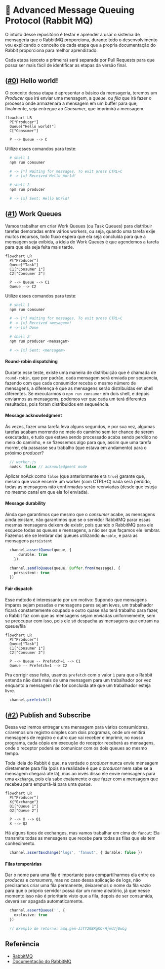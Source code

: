 # 🐇 Advanced Message Queuing Protocol (Rabbit MQ)
O intuito desse repositório é testar e aprender a usar o sistema de mensageria que o RabbitMQ proporciona, durante todo o desenvolvimento vou explicando o conceito de cada etapa que a propria documentação do Rabbit proporciona para melhor aprendizado.

Cada etapa (exceto a primeira) será separada por Pull Requests para que possa ser mais fácil de identificar as etapas da versão final.

## ([#0](https://github.com/lucasgianine/message-queuing/commit/c86a7cd0750668b64d3e57371d61874107304e26)) Hello world!
O conceito dessa etapa é apresentar o básico da mensageria, teremos um <i>Producer</i> que irá enviar uma mensagem, a <i>queue</i>, ou <i>fila</i> que irá fazer o processo onde armazenará a mensagem em um buffer para que, finalmente, seja entregue ao <i>Consumer</i>, que imprimirá a mensagem.

```mermaid
flowchart LR
  P["Producer"]
  Queue["Hello world!"]
  C["Consumer"]

  P --> Queue --> C
```

Utilize esses comandos para teste:
```bash
  # shell 1
  npm run consumer

  # -> [*] Waiting for messages. To exit press CTRL+C
  # -> [x] Received Hello World!
```

```bash
  # shell 2
  npm run producer

  # -> [x] Sent: Hello World!
```

## ([#1](https://github.com/lucasgianine/message-queuing/pull/1)) Work Queues
Vamos trabalhar em criar Work Queues (ou Task Queues) para distribuir tarefas demoradas entre vários workers, ou seja, quando uma tarefa exije muitos recursos, todo fluxo espera que ela seja concluída para que a mensagem seja exibida, a ideia do Work Queues é que agendemos a tarefa para que ela seja feita mais tarde.

```mermaid
flowchart LR
  P["Producer"]
  Queue["Task"]
  C1["Consumer 1"]
  C2["Consumer 2"]

  P --> Queue --> C1
  Queue --> C2
```

Utilize esses comandos para teste:
```bash
  # shell 1
  npm run consumer

  # -> [*] Waiting for messages. To exit press CTRL+C
  # -> [x] Received <mesagem>!
  # -> [x] Done
```

```bash
  # shell 2
  npm run producer <mensagem>

  # -> [x] Sent: <mensagem>
```

#### Round-robin dispatching
Durante esse teste, existe uma maneira de distribuição que é chamada de `round-robin`, que por padrão, cada mensagem será enviada por sequencia, fazendo com que cada consumidor receba o mesmo número de mensagens, a diferença é que as mensagens serão distribuídas em shell diferentes.
Se executarmos o `npm run consumer` em dois shell, e depois enviarmos as mensagems, podemos ver que cada um terá diferentes resultados, pois foram distribuídos em sequeência.

#### Message acknowledgment
Ás vezes, fazer uma tarefa leva alguns segundos, e por sua vez, algumas tarefas acabam morrendo no meio do caminho sem ter chance de serem executadas, e tudo que estava sendo processado acaba sendo perdido no meio do caminho, e se fizessemos algo para que, assim que uma tarefa morrer, ela passasse seu trabalho (que estava em andamento) para o próximo <i>producer</i>?
```typescript
  // worker.js
  noAck: false // acknowledgment mode
```
Aplicar noAck como `false` (que anteriormente era `true`) garante que, mesmo que você encerre um worker (com CTRL+C) nada será perdido, todas as mensagens não confirmadas serão reenviadas (desde que esteja no mesmo canal em que ela foi enviada).

#### Message durability
Ainda que garantimos que mesmo que o <i>consumer</i> acabe, as mensagens ainda existam, não garantimos que se o servidor RabbitMQ parar essas mesmas mensagens deixem de existir, pois quando o RabbitMQ para ele esquece todas as queues e mensagens, a não ser que façamos ele lembrar.
Fazemos ele se lembrar das queues utilizando `durable`, e para as mensagens `persistent`
```typescript
  channel.assertQueue(queue, {
      durable: true
    })

  channel.sendToQueue(queue, Buffer.from(message), {
    persistent: true
  })
```

#### Fair dispatch
Esse método é interessante por um motivo: Supondo que mensagens ímpares sejam pesadas e mensagens pares sejam leves, um trabalhador ficará constantemente ocupado e outro quase não terá trabalho para fazer, o Rabbit faz com que as mensagens sejam enviadas uniformemente, sem se preocupar com isso, pois ele só despacha as mensagens que entram na queue/fila

```mermaid
flowchart LR
  P["Producer"]
  Queue["Task"]
  C1["Consumer 1"]
  C2["Consumer 2"]

  P --> Queue -- Prefetch=1 --> C1
  Queue -- Prefetch=1 --> C2
```

Pra corrigir esse feito, usamos `prefetch` com o valor `1` para que o Rabbit entenda não dará mais de uma mensagem para um trabalhador por vez enquanto a mensagem não for concluída até que um trabalhador esteja livre.
```typescript
  channel.prefetch(1)
```

## ([#2](https://github.com/lucasgianine/message-queuing/pull/2)) Publish and Subscribe
Dessa vez iremos entregar uma mensagem para vários consumidores, criaremos um registro simples com dois programas, onde um emitirá mensagens de registro e outro que vai receber e imprimir, no nosso programa, cada cópia em execução do receptor receberá as mensagens, onde o receptor poderá se comunicar com os dois queues ao mesmo tempo.

Toda ideia do Rabbit é que, na verdade o <i>producer</i> nunca envie mensagem diretamente para fila (pois na realidade é que o <i>producer</i> nem sabe se a mensagem chegará até lá), mas ao invés disso ele envie mensagens para uma `exchange`, pois ela sabe exatamente o que fazer com a mensagem que recebeu para empurrá-lá para uma <i>queue</i>.

```mermaid
flowchart LR
  P["Producer"]
  X{"Exchange"}
  Q1["Queue 1"]
  Q2["Queue 2"]

  P --> X --> Q1
  X --> Q2
```

Há alguns tipos de exchanges, mas vamos trabalhar em cima do `fanout`: Ela transmite todas as mensagens que recebe para todas as filas que ela tem conhecimento.
```typescript
  channel.assertExchange('logs', 'fanout', { durable: false })
```

#### Filas temporárias
Dar o nome para uma fila é importante para compartilharmos ela entre os <i>produces</i> e <i>consumers</i>, mas no caso dessa aplicação de logs, não precisamos criar uma fila permanente, deixaremos o nome da fila vazio para que o próprio servidor possa dar um nome aleatório, já que nesse momento isso não é prioritário visto que a fila, depois de ser consumida, deverá ser apagada automaticamente.
```typescript
  channel.assertQueue('', {
    exclusive: true
  })

  // Exemplo de retorno: amq.gen-JzTY20BRgKO-HjmUJj0wLg
```

## Referência
- [RabbitMQ](https://www.rabbitmq.com/)
- [Documentação do RabbitMQ](https://www.rabbitmq.com/tutorials)
